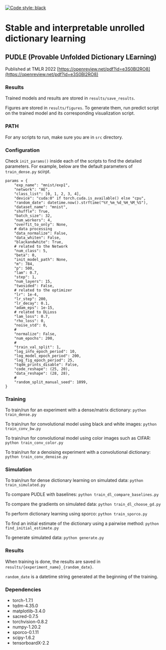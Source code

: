 [![Code style: black](https://img.shields.io/badge/code%20style-black-000000.svg)](https://github.com/ambv/black)

# Stable and interpretable unrolled dictionary learning
## PUDLE (Provable Unfolded Dictionary LEarning)

Published at TMLR 2022 [https://openreview.net/pdf?id=e3S0Bl2RO8](https://openreview.net/pdf?id=e3S0Bl2RO8)

### Results

Trained models and results are stored in `results/save_results`.

Figures are stored in `results/figures`. To generate them, run predict script on the trained model and its corresponding visualization script.

### PATH

For any scripts to run, make sure you are in `src` directory.

### Configuration


Check `init_params()` inside each of the scripts to find the detailed parameters. For example, below are the default parameters of `train_dense.py` scirpt.

```
params = {
    "exp_name": "mnist/exp1",
    "network": "AE",
    "class_list": [0, 1, 2, 3, 4],
    "device": "cuda:0" if torch.cuda.is_available() else "cpu",
    "random_date": datetime.now().strftime("%Y_%m_%d_%H_%M_%S"),
    "dataset_name": "mnist",
    "shuffle": True,
    "batch_size": 32,
    "num_workers": 4,
    "overfit_to_only": None,
    # data processing
    "data_normalize": False,
    "data_whiten": False,
    "blackandwhite": True,
    # related to the Network
    "num_class": 5,
    "beta": 0,
    "init_model_path": None,
    "m": 784,
    "p": 500,
    "lam": 0.7,
    "step": 1,
    "num_layers": 15,
    "twosided": False,
    # related to the optimizer
    "lr": 1e-4,
    "lr_step": 200,
    "lr_decay": 0.1,
    "adam_eps": 1e-15,
    # related to DLLoss
    "lam_loss": 0.7,
    "rho_loss": 0,
    "noise_std": 0,
    #
    "normalize": False,
    "num_epochs": 200,
    #
    "train_val_split": 1,
    "log_info_epoch_period": 10,
    "log_model_epoch_period": 200,
    "log_fig_epoch_period": 25,
    "tqdm_prints_disable": False,
    "code_reshape": (25, 20),
    "data_reshape": (28, 28),
    #
    "random_split_manual_seed": 1099,
}

```

### Training

To train/run for an experiment with a dense/matrix dictionary: `python train_dense.py`

To train/run for convolutional model using black and white images: `python train_conv_bw.py`

To train/run for convolutional model using color images such as CIFAR: `python train_conv_color.py`

To train/run for a denoising experiment with a convolutional dictionary: `python train_conv_denoise.py`


### Simulation

To train/run for dense dictionary learning on simulated data: `python train_simulated.py`

To compare PUDLE with baselines: `python train_dl_compare_baselines.py`

To compare the gradients on simulated data: `python train_dl_choose_gd.py`

To perform dictionary learning using sporco: `python train_sporco.py`

To find an initial estimate of the dictionary using a pairwise method: `python find_initial_estimate.py`

To generate simulated data: `python generate.py`

### Results

When training is done, the results are saved in `results/{experiment_name}_{random_date}`.

`random_date` is a datetime string generated at the beginning of the training.

### Dependencies

* torch-1.7.1
* tqdm-4.35.0
* matplotlib-3.4.0
* sacred-0.7.5
* torchvision-0.8.2
* numpy-1.20.2
* sporco-0.1.11
* scipy-1.6.2
* tensorboardX-2.2

